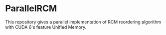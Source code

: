 ParallelRCM
===========

This repository gives a parallel implementation of RCM reordering algorithm with CUDA 6's feature Unified Memory.

